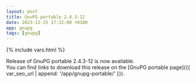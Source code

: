 ```yaml
---
layout: post
title: GnuPG portable 2.4.3-12
date: 2023-12-25 17:32:00 +0100
app: gnupg
tags: [gnupg]
---
```

{% include vars.html %}

Release of GnuPG portable 2.4.3-12 is now available.<br />
You can find links to download this release on the [GnuPG portable page]({{ var_seo_url | append: '/app/gnupg-portable/' }}).
